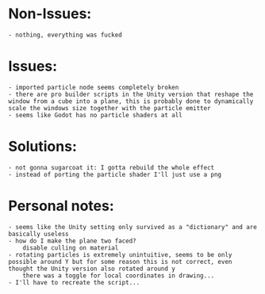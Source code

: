 # Non-Issues:

    - nothing, everything was fucked

# Issues:

    - imported particle node seems completely broken
    - there are pro builder scripts in the Unity version that reshape the window from a cube into a plane, this is probably done to dynamically scale the windows size together with the particle emitter
    - seems like Godot has no particle shaders at all

# Solutions:

    - not gonna sugarcoat it: I gotta rebuild the whole effect
    - instead of porting the particle shader I'll just use a png

# Personal notes:

    - seems like the Unity setting only survived as a "dictionary" and are basically useless
    - how do I make the plane two faced?
        disable culling on material
    - rotating particles is extremely unintuitive, seems to be only possible around Y but for some reason this is not correct, even thought the Unity version also rotated around y
        there was a toggle for local coordinates in drawing...
    - I'll have to recreate the script...